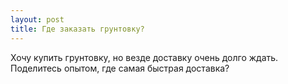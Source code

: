 ```yaml
---
layout: post 
title: Где заказать грунтовку? 
--- 
```

Хочу купить грунтовку, но везде доставку очень долго ждать. Поделитесь опытом, где самая быстрая доставка?